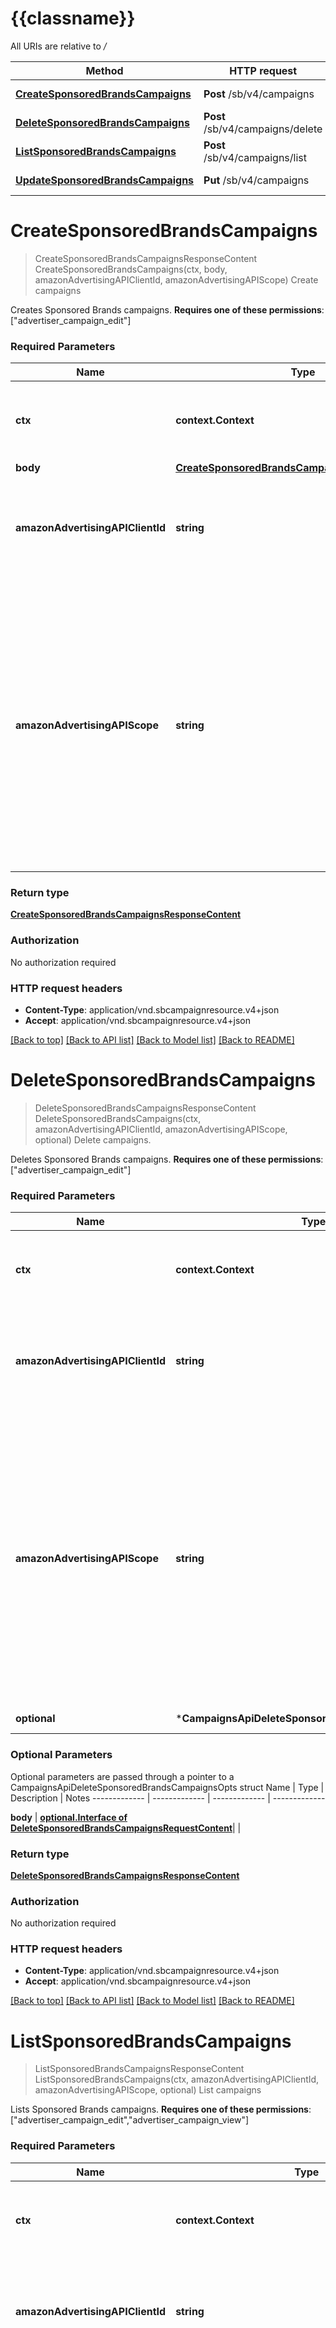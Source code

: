 # {{classname}}

All URIs are relative to */*

Method | HTTP request | Description
------------- | ------------- | -------------
[**CreateSponsoredBrandsCampaigns**](CampaignsApi.md#CreateSponsoredBrandsCampaigns) | **Post** /sb/v4/campaigns | Create campaigns
[**DeleteSponsoredBrandsCampaigns**](CampaignsApi.md#DeleteSponsoredBrandsCampaigns) | **Post** /sb/v4/campaigns/delete | Delete campaigns.
[**ListSponsoredBrandsCampaigns**](CampaignsApi.md#ListSponsoredBrandsCampaigns) | **Post** /sb/v4/campaigns/list | List campaigns
[**UpdateSponsoredBrandsCampaigns**](CampaignsApi.md#UpdateSponsoredBrandsCampaigns) | **Put** /sb/v4/campaigns | Update campaigns

# **CreateSponsoredBrandsCampaigns**
> CreateSponsoredBrandsCampaignsResponseContent CreateSponsoredBrandsCampaigns(ctx, body, amazonAdvertisingAPIClientId, amazonAdvertisingAPIScope)
Create campaigns

Creates Sponsored Brands campaigns.  **Requires one of these permissions**: [\"advertiser_campaign_edit\"]

### Required Parameters

Name | Type | Description  | Notes
------------- | ------------- | ------------- | -------------
 **ctx** | **context.Context** | context for authentication, logging, cancellation, deadlines, tracing, etc.
  **body** | [**CreateSponsoredBrandsCampaignsRequestContent**](CreateSponsoredBrandsCampaignsRequestContent.md)|  | 
  **amazonAdvertisingAPIClientId** | **string**| The identifier of a client associated with a \&quot;Login with Amazon\&quot; account. | 
  **amazonAdvertisingAPIScope** | **string**| The identifier of a profile associated with the advertiser account. Use &#x60;GET&#x60; method on Profiles resource to list profiles associated with the access token passed in the HTTP Authorization header and choose profile id &#x60;profileId&#x60; from the response to pass it as input. | 

### Return type

[**CreateSponsoredBrandsCampaignsResponseContent**](CreateSponsoredBrandsCampaignsResponseContent.md)

### Authorization

No authorization required

### HTTP request headers

 - **Content-Type**: application/vnd.sbcampaignresource.v4+json
 - **Accept**: application/vnd.sbcampaignresource.v4+json

[[Back to top]](#) [[Back to API list]](../README.md#documentation-for-api-endpoints) [[Back to Model list]](../README.md#documentation-for-models) [[Back to README]](../README.md)

# **DeleteSponsoredBrandsCampaigns**
> DeleteSponsoredBrandsCampaignsResponseContent DeleteSponsoredBrandsCampaigns(ctx, amazonAdvertisingAPIClientId, amazonAdvertisingAPIScope, optional)
Delete campaigns.

Deletes Sponsored Brands campaigns.  **Requires one of these permissions**: [\"advertiser_campaign_edit\"]

### Required Parameters

Name | Type | Description  | Notes
------------- | ------------- | ------------- | -------------
 **ctx** | **context.Context** | context for authentication, logging, cancellation, deadlines, tracing, etc.
  **amazonAdvertisingAPIClientId** | **string**| The identifier of a client associated with a \&quot;Login with Amazon\&quot; account. | 
  **amazonAdvertisingAPIScope** | **string**| The identifier of a profile associated with the advertiser account. Use &#x60;GET&#x60; method on Profiles resource to list profiles associated with the access token passed in the HTTP Authorization header and choose profile id &#x60;profileId&#x60; from the response to pass it as input. | 
 **optional** | ***CampaignsApiDeleteSponsoredBrandsCampaignsOpts** | optional parameters | nil if no parameters

### Optional Parameters
Optional parameters are passed through a pointer to a CampaignsApiDeleteSponsoredBrandsCampaignsOpts struct
Name | Type | Description  | Notes
------------- | ------------- | ------------- | -------------


 **body** | [**optional.Interface of DeleteSponsoredBrandsCampaignsRequestContent**](DeleteSponsoredBrandsCampaignsRequestContent.md)|  | 

### Return type

[**DeleteSponsoredBrandsCampaignsResponseContent**](DeleteSponsoredBrandsCampaignsResponseContent.md)

### Authorization

No authorization required

### HTTP request headers

 - **Content-Type**: application/vnd.sbcampaignresource.v4+json
 - **Accept**: application/vnd.sbcampaignresource.v4+json

[[Back to top]](#) [[Back to API list]](../README.md#documentation-for-api-endpoints) [[Back to Model list]](../README.md#documentation-for-models) [[Back to README]](../README.md)

# **ListSponsoredBrandsCampaigns**
> ListSponsoredBrandsCampaignsResponseContent ListSponsoredBrandsCampaigns(ctx, amazonAdvertisingAPIClientId, amazonAdvertisingAPIScope, optional)
List campaigns

Lists Sponsored Brands campaigns.  **Requires one of these permissions**: [\"advertiser_campaign_edit\",\"advertiser_campaign_view\"]

### Required Parameters

Name | Type | Description  | Notes
------------- | ------------- | ------------- | -------------
 **ctx** | **context.Context** | context for authentication, logging, cancellation, deadlines, tracing, etc.
  **amazonAdvertisingAPIClientId** | **string**| The identifier of a client associated with a \&quot;Login with Amazon\&quot; account. | 
  **amazonAdvertisingAPIScope** | **string**| The identifier of a profile associated with the advertiser account. Use &#x60;GET&#x60; method on Profiles resource to list profiles associated with the access token passed in the HTTP Authorization header and choose profile id &#x60;profileId&#x60; from the response to pass it as input. | 
 **optional** | ***CampaignsApiListSponsoredBrandsCampaignsOpts** | optional parameters | nil if no parameters

### Optional Parameters
Optional parameters are passed through a pointer to a CampaignsApiListSponsoredBrandsCampaignsOpts struct
Name | Type | Description  | Notes
------------- | ------------- | ------------- | -------------


 **body** | [**optional.Interface of ListSponsoredBrandsCampaignsRequestContent**](ListSponsoredBrandsCampaignsRequestContent.md)|  | 

### Return type

[**ListSponsoredBrandsCampaignsResponseContent**](ListSponsoredBrandsCampaignsResponseContent.md)

### Authorization

No authorization required

### HTTP request headers

 - **Content-Type**: application/vnd.sbcampaignresource.v4+json
 - **Accept**: application/vnd.sbcampaignresource.v4+json

[[Back to top]](#) [[Back to API list]](../README.md#documentation-for-api-endpoints) [[Back to Model list]](../README.md#documentation-for-models) [[Back to README]](../README.md)

# **UpdateSponsoredBrandsCampaigns**
> UpdateSponsoredBrandsCampaignsResponseContent UpdateSponsoredBrandsCampaigns(ctx, body, amazonAdvertisingAPIClientId, amazonAdvertisingAPIScope)
Update campaigns

Updates Sponsored Brands campaigns.  **Requires one of these permissions**: [\"advertiser_campaign_edit\"]

### Required Parameters

Name | Type | Description  | Notes
------------- | ------------- | ------------- | -------------
 **ctx** | **context.Context** | context for authentication, logging, cancellation, deadlines, tracing, etc.
  **body** | [**UpdateSponsoredBrandsCampaignsRequestContent**](UpdateSponsoredBrandsCampaignsRequestContent.md)|  | 
  **amazonAdvertisingAPIClientId** | **string**| The identifier of a client associated with a \&quot;Login with Amazon\&quot; account. | 
  **amazonAdvertisingAPIScope** | **string**| The identifier of a profile associated with the advertiser account. Use &#x60;GET&#x60; method on Profiles resource to list profiles associated with the access token passed in the HTTP Authorization header and choose profile id &#x60;profileId&#x60; from the response to pass it as input. | 

### Return type

[**UpdateSponsoredBrandsCampaignsResponseContent**](UpdateSponsoredBrandsCampaignsResponseContent.md)

### Authorization

No authorization required

### HTTP request headers

 - **Content-Type**: application/vnd.sbcampaignresource.v4+json
 - **Accept**: application/vnd.sbcampaignresource.v4+json

[[Back to top]](#) [[Back to API list]](../README.md#documentation-for-api-endpoints) [[Back to Model list]](../README.md#documentation-for-models) [[Back to README]](../README.md)


